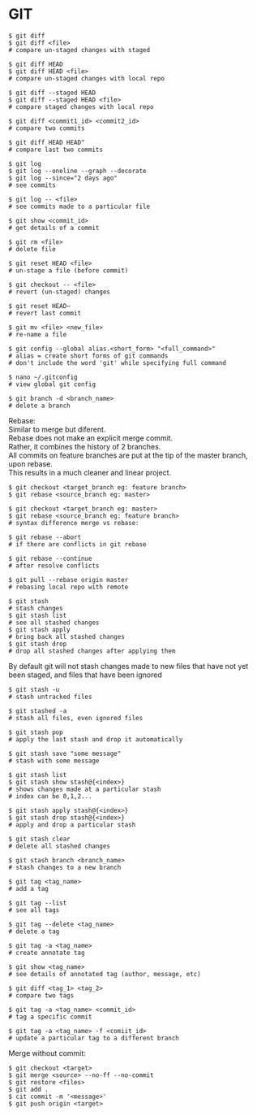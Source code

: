 # GIT

	
    $ git diff 
    $ git diff <file>
    # compare un-staged changes with staged

    $ git diff HEAD
    $ git diff HEAD <file>
    # compare un-staged changes with local repo

    $ git diff --staged HEAD
    $ git diff --staged HEAD <file>
    # compare staged changes with local repo

    $ git diff <commit1_id> <commit2_id>
    # compare two commits

    $ git diff HEAD HEAD^
    # compare last two commits

    $ git log
    $ git log --oneline --graph --decorate
    $ git log --since="2 days ago"
    # see commits

    $ git log -- <file>
    # see commits made to a particular file

    $ git show <commit_id>
    # get details of a commit

    $ git rm <file>
    # delete file

    $ git reset HEAD <file>
    # un-stage a file (before commit)

    $ git checkout -- <file>
    # revert (un-staged) changes

    $ git reset HEAD~
    # revert last commit

    $ git mv <file> <new_file>
    # re-name a file

    $ git config --global alias.<short_form> "<full_command>"
    # alias = create short forms of git commands
    # don't include the word 'git' while specifying full command

    $ nano ~/.gitconfig
    # view global git config

    $ git branch -d <branch_name>
    # delete a branch

Rebase:  
Similar to merge but diferent.  
Rebase does not make an explicit merge commit.  
Rather, it combines the history of 2 branches.  
All commits on feature branches are put at the tip of the master branch, upon rebase.  
This results in a much cleaner and linear project.   


    $ git checkout <target_branch eg: feature branch>
    $ git rebase <source_branch eg: master>

    $ git checkout <target_branch eg: master>
    $ git rebase <source_branch eg: feature branch>
    # syntax difference merge vs rebase:

    $ git rebase --abort
    # if there are conflicts in git rebase

    $ git rebase --continue
    # after resolve conflicts

    $ git pull --rebase origin master
    # rebasing local repo with remote

    $ git stash 
    # stash changes
    $ git stash list 
    # see all stashed changes
    $ git stash apply 
    # bring back all stashed changes
    $ git stash drop
    # drop all stashed changes after applying them

By default git will not stash changes made to new files that have not yet been staged, and files that have been ignored

    $ git stash -u
    # stash untracked files

    $ git stashed -a
    # stash all files, even ignored files
	
    $ git stash pop
    # apply the last stash and drop it automatically

    $ git stash save "some message"
    # stash with some message

    $ git stash list
    $ git stash show stash@{<index>}
    # shows changes made at a particular stash
    # index can be 0,1,2...

    $ git stash apply stash@{<index>}
    $ git stash drop stash@{<index>}
    # apply and drop a particular stash

    $ git stash clear
    # delete all stashed changes

    $ git stash branch <branch_name>
    # stash changes to a new branch

    $ git tag <tag_name>
    # add a tag

    $ git tag --list
    # see all tags

    $ git tag --delete <tag_name>
    # delete a tag

    $ git tag -a <tag_name>
    # create annotate tag

    $ git show <tag_name>
    # see details of annotated tag (author, message, etc) 

    $ git diff <tag_1> <tag_2>
    # compare two tags

    $ git tag -a <tag_name> <commit_id>
    # tag a specific commit

    $ git tag -a <tag_name> -f <comiit_id>
    # update a particular tag to a different branch

Merge without commit:

    $ git checkout <target>
    $ git merge <source> --no-ff --no-commit
    $ git restore <files>
    $ git add .
    $ cit commit -m '<message>'
    $ git push origin <target>
